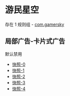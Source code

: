 # 游民星空

存在 1 规则组 - [com.gamersky](/src/apps/com.gamersky.ts)

## 局部广告-卡片式广告

默认禁用

- [快照-0](https://i.gkd.li/import/13451220)
- [快照-1](https://i.gkd.li/import/13635580)
- [快照-2](https://i.gkd.li/import/13451258)
- [快照-3](https://i.gkd.li/import/13635579)
- [快照-4](https://i.gkd.li/import/13759484)
